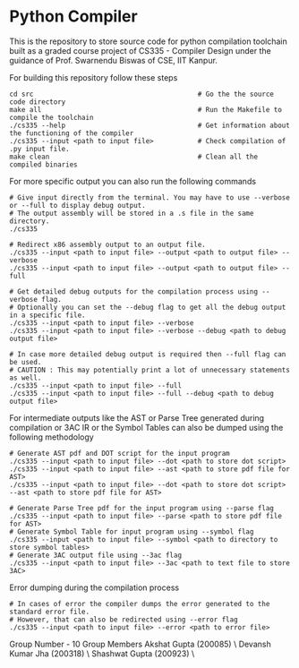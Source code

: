 # Python Compiler

This is the repository to store source code for python compilation toolchain built as a graded course project of CS335 - Compiler Design under the guidance of Prof. Swarnendu Biswas of CSE, IIT Kanpur.

For building this repository follow these steps
```
cd src                                         # Go the the source code directory
make all                                       # Run the Makefile to compile the toolchain
./cs335 --help                                 # Get information about the functioning of the compiler
./cs335 --input <path to input file>           # Check compilation of .py input file.
make clean                                     # Clean all the compiled binaries
```

For more specific output you can also run the following commands
```
# Give input directly from the terminal. You may have to use --verbose or --full to display debug output.
# The output assembly will be stored in a .s file in the same directory.
./cs335

# Redirect x86 assembly output to an output file.
./cs335 --input <path to input file> --output <path to output file> --verbose
./cs335 --input <path to input file> --output <path to output file> --full

# Get detailed debug outputs for the compilation process using --verbose flag.
# Optionally you can set the --debug flag to get all the debug output in a specific file.
./cs335 --input <path to input file> --verbose
./cs335 --input <path to input file> --verbose --debug <path to debug output file>

# In case more detailed debug output is required then --full flag can be used.
# CAUTION : This may potentially print a lot of unnecessary statements as well.
./cs335 --input <path to input file> --full
./cs335 --input <path to input file> --full --debug <path to debug output file>
```

For intermediate outputs like the AST or Parse Tree generated during compilation or 3AC IR or the Symbol Tables can also be dumped using the following methodology
```
# Generate AST pdf and DOT script for the input program
./cs335 --input <path to input file> --dot <path to store dot script>
./cs335 --input <path to input file> --ast <path to store pdf file for AST>
./cs335 --input <path to input file> --dot <path to store dot script> --ast <path to store pdf file for AST>

# Generate Parse Tree pdf for the input program using --parse flag
./cs335 --input <path to input file> --parse <path to store pdf file for AST>
# Generate Symbol Table for input program using --symbol flag
./cs335 --input <path to input file> --symbol <path to directory to store symbol tables>
# Generate 3AC output file using --3ac flag
./cs335 --input <path to input file> --3ac <path to text file to store 3AC>
```

Error dumping during the compilation process
```
# In cases of error the compiler dumps the error generated to the standard error file.
# However, that can also be redirected using --error flag
./cs335 --input <path to input file> --error <path to error file>
```

Group Number - 10
Group Members
Akshat Gupta (200085) \\
Devansh Kumar Jha (200318) \\
Shashwat Gupta (200923) \\
